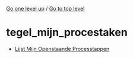 <!-- generated by markdown-notes-tree -->

<!-- upward navigation links generated by markdown-notes-tree start here -->

[Go one level up](../SUMMARY.md) / [Go to top level](../../../../SUMMARY.md)

<!-- upward navigation links generated by markdown-notes-tree end here -->

# tegel_mijn_procestaken

<!-- optional markdown-notes-tree directory description starts here -->

<!-- optional markdown-notes-tree directory description ends here -->

- [Lijst Mijn Openstaande Processtappen](lijst_mijn_openstaande_processtappen.md)
